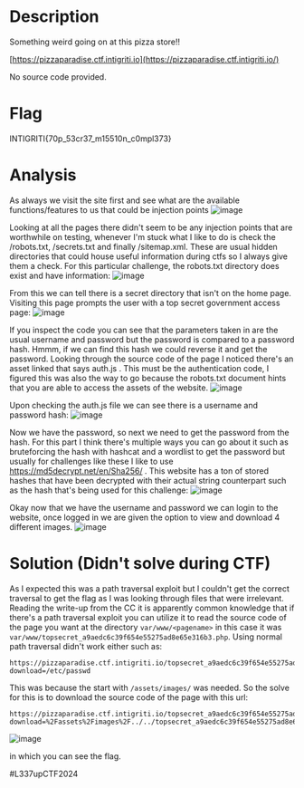 # Description
Something weird going on at this pizza store!!

[https://pizzaparadise.ctf.intigriti.io](https://pizzaparadise.ctf.intigriti.io/)

No source code provided.
# Flag
INTIGRITI{70p_53cr37_m15510n_c0mpl373}


# Analysis
As always we visit the site first and see what are the available functions/features to us that could be injection points
![image](https://github.com/user-attachments/assets/f47fc33c-f5fa-4458-b429-edbb31668111)


Looking at all the pages there didn't seem to be any injection points that are worthwhile on testing, whenever I'm stuck what I like to do is check the /robots.txt, /secrets.txt and finally /sitemap.xml. These are usual hidden directories that could house useful information during ctfs so I always give them a check. For this particular challenge, the robots.txt directory does exist and have information:
![image](https://github.com/user-attachments/assets/e5b12887-3bd2-4906-bbe7-ef5143ebeff6)

From this we can tell there is a secret directory that isn't on the home page. Visiting this page prompts the user with a top secret government access page:
![image](https://github.com/user-attachments/assets/74f54ff0-f422-4d61-8c66-ef769559a44f)

If you inspect the code you can see that the parameters taken in are the usual username and password but the password is compared to a password hash. Hmmm, if we can find this hash we could reverse it and get the password. Looking through the source code of the page I noticed there's an asset linked that says auth.js . This must be the authentication code, I figured this was also the way to go because the robots.txt document hints that you are able to access the assets of the website.
![image](https://github.com/user-attachments/assets/a8941590-a3b7-4fc3-801d-cae241963982)

Upon checking the auth.js file we can see there is a username and password hash:
![image](https://github.com/user-attachments/assets/ea4d70b8-bd41-4f72-b8fe-94ef669a79ad)

Now we have the password, so next we need to get the password from the hash. For this part I think there's multiple ways you can go about it such as bruteforcing the hash with hashcat and a wordlist to get the password but usually for challenges like these I like to use https://md5decrypt.net/en/Sha256/ . This website has a ton of stored hashes that have been decrypted with their actual string counterpart such as the hash that's being used for this challenge:
![image](https://github.com/user-attachments/assets/f4679146-e78c-44e3-888f-2f498fcd2e68)

Okay now that we have the username and password we can login to the website, once logged in we are given the option to view and download 4 different images. 
![image](https://github.com/user-attachments/assets/1874cbf0-ad2d-4a90-98c5-280b6490587e)


# Solution (Didn't solve during CTF)
As I expected this was a path traversal exploit but I couldn't get the correct traversal to get the flag as I was looking through files that were irrelevant. Reading the write-up from the CC it is apparently common knowledge that if there's a path traversal exploit you can utilize it to read the source code of the page you want at the directory `var/www/<pagename>` in this case it was `var/www/topsecret_a9aedc6c39f654e55275ad8e65e316b3.php`. Using normal path traversal didn't work either such as:
```
https://pizzaparadise.ctf.intigriti.io/topsecret_a9aedc6c39f654e55275ad8e65e316b3.php?download=/etc/passwd
```
This was because the start with `/assets/images/` was needed. So the solve for this is to download the source code of the page with this url:
```
https://pizzaparadise.ctf.intigriti.io/topsecret_a9aedc6c39f654e55275ad8e65e316b3.php?download=%2Fassets%2Fimages%2F../../topsecret_a9aedc6c39f654e55275ad8e65e316b3.php
```
![image](https://github.com/user-attachments/assets/461611b9-80fc-4d4d-845b-794ecf46448e)

in which you can see the flag. 

#L337upCTF2024 
